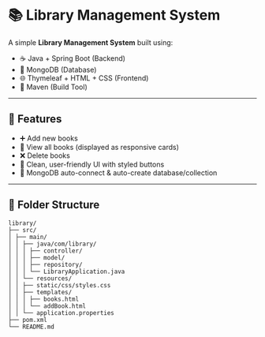 # 📚 Library Management System

A simple **Library Management System** built using:

- ☕ Java + Spring Boot (Backend)
- 🍃 MongoDB (Database)
- 🌐 Thymeleaf + HTML + CSS (Frontend)
- 🔨 Maven (Build Tool)

---

## 🚀 Features

- ➕ Add new books
- 📄 View all books (displayed as responsive cards)
- ❌ Delete books
- 🎨 Clean, user-friendly UI with styled buttons
- 💾 MongoDB auto-connect & auto-create database/collection

---

## 🧠 Folder Structure

```
library/
├── src/
│ ├── main/
│ │ ├── java/com/library/
│ │ │ ├── controller/
│ │ │ ├── model/
│ │ │ ├── repository/
│ │ │ └── LibraryApplication.java
│ │ └── resources/
│ │ ├── static/css/styles.css
│ │ ├── templates/
│ │ │ ├── books.html
│ │ │ └── addBook.html
│ │ └── application.properties
├── pom.xml
└── README.md
```
